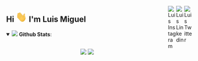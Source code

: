 <a href="https://twitter.com/luischavezduque" target="_blank" rel="nofollow"><img align="right" alt="Luis Twitter" width="22px" src="https://cdn.jsdelivr.net/npm/simple-icons@v3/icons/twitter.svg" /></a><a href="https://www.linkedin.com/in/luischdu/?locale=en_US" target="_blank" rel="nofollow"><img align="right" alt="Luis Linkedin" width="22px" src="https://cdn.jsdelivr.net/npm/simple-icons@v3/icons/linkedin.svg" /></a><a href="https://www.instagram.com/luis.chavezduque" target="_blank" rel="nofollow"><img align="right" alt="Luis Instagram" width="22px" src="https://cdn.jsdelivr.net/npm/simple-icons@v3/icons/instagram.svg" /></a>

## Hi <img src="https://raw.githubusercontent.com/ABSphreak/ABSphreak/master/gifs/Hi.gif" width="30px"> I'm Luis Miguel
<details open>
 <summary> <img src="https://rapidapi.com/blog/wp-content/uploads/2017/01/octocat.gif width="10px"> <b>Github Stats</b>: </summary>
<br>
<p align = "center">
  <img src = "https://github-readme-stats.vercel.app/api?username=luischdu&show_icons=true&count_private=true&theme=dracula&line_height=30">
  <img src = "https://github-readme-stats.vercel.app/api/top-langs/?username=luischdu&theme=dracula&line_height=28&langs_count=3">
</p>
</details>



